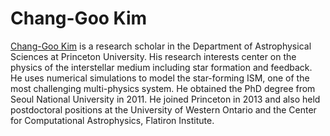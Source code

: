 # Chang-Goo Kim

[Chang-Goo Kim](https://changgoo.github.io) is a research scholar in
the Department of Astrophysical Sciences at Princeton University.
His research interests center on the physics of the interstellar medium including star formation and feedback.
He uses numerical simulations to model the star-forming ISM, one of the most challenging multi-physics system.
He obtained the PhD degree from Seoul National University in 2011.
He joined Princeton in 2013 and also held postdoctoral positions at the University of Western Ontario and the Center for Computational Astrophysics, Flatiron Institute.
